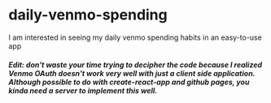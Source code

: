 # daily-venmo-spending

I am interested in seeing my daily venmo spending habits in an easy-to-use app

##### Edit: don't waste your time trying to decipher the code because I realized Venmo OAuth doesn't work very well with just a client side application. Although possible to do with create-react-app and github pages, you kinda need a server to implement this well.
